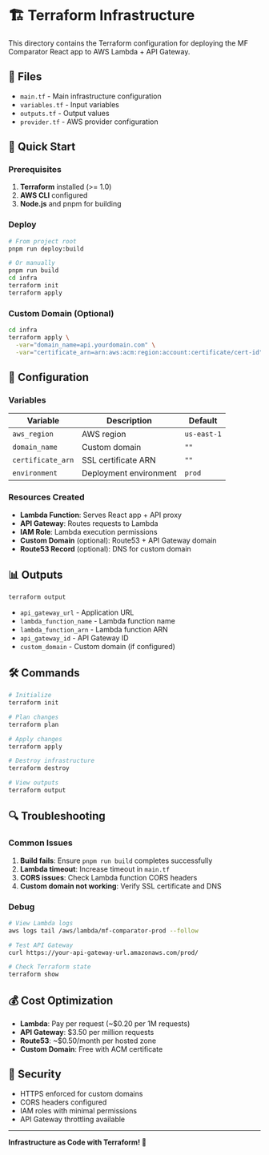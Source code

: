 # 🏗️ Terraform Infrastructure

This directory contains the Terraform configuration for deploying the MF Comparator React app to AWS Lambda + API Gateway.

## 📁 Files

- `main.tf` - Main infrastructure configuration
- `variables.tf` - Input variables
- `outputs.tf` - Output values
- `provider.tf` - AWS provider configuration

## 🚀 Quick Start

### Prerequisites
1. **Terraform** installed (>= 1.0)
2. **AWS CLI** configured
3. **Node.js** and pnpm for building

### Deploy

```bash
# From project root
pnpm run deploy:build

# Or manually
pnpm run build
cd infra
terraform init
terraform apply
```

### Custom Domain (Optional)

```bash
cd infra
terraform apply \
  -var="domain_name=api.yourdomain.com" \
  -var="certificate_arn=arn:aws:acm:region:account:certificate/cert-id"
```

## 🔧 Configuration

### Variables

| Variable | Description | Default |
|----------|-------------|---------|
| `aws_region` | AWS region | `us-east-1` |
| `domain_name` | Custom domain | `""` |
| `certificate_arn` | SSL certificate ARN | `""` |
| `environment` | Deployment environment | `prod` |

### Resources Created

- **Lambda Function**: Serves React app + API proxy
- **API Gateway**: Routes requests to Lambda
- **IAM Role**: Lambda execution permissions
- **Custom Domain** (optional): Route53 + API Gateway domain
- **Route53 Record** (optional): DNS for custom domain

## 📊 Outputs

```bash
terraform output
```

- `api_gateway_url` - Application URL
- `lambda_function_name` - Lambda function name
- `lambda_function_arn` - Lambda function ARN
- `api_gateway_id` - API Gateway ID
- `custom_domain` - Custom domain (if configured)

## 🛠️ Commands

```bash
# Initialize
terraform init

# Plan changes
terraform plan

# Apply changes
terraform apply

# Destroy infrastructure
terraform destroy

# View outputs
terraform output
```

## 🔍 Troubleshooting

### Common Issues

1. **Build fails**: Ensure `pnpm run build` completes successfully
2. **Lambda timeout**: Increase timeout in `main.tf`
3. **CORS issues**: Check Lambda function CORS headers
4. **Custom domain not working**: Verify SSL certificate and DNS

### Debug

```bash
# View Lambda logs
aws logs tail /aws/lambda/mf-comparator-prod --follow

# Test API Gateway
curl https://your-api-gateway-url.amazonaws.com/prod/

# Check Terraform state
terraform show
```

## 💰 Cost Optimization

- **Lambda**: Pay per request (~$0.20 per 1M requests)
- **API Gateway**: $3.50 per million requests
- **Route53**: ~$0.50/month per hosted zone
- **Custom Domain**: Free with ACM certificate

## 🔐 Security

- HTTPS enforced for custom domains
- CORS headers configured
- IAM roles with minimal permissions
- API Gateway throttling available

---

**Infrastructure as Code with Terraform! 🎉** 